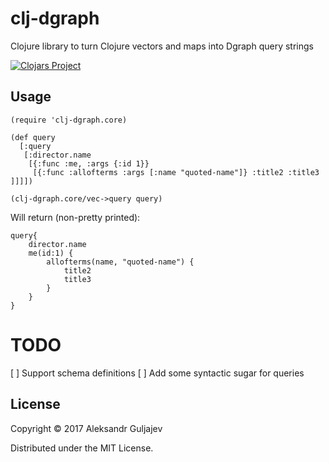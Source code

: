 # clj-dgraph

Clojure library to turn Clojure vectors and maps into Dgraph query strings

[![Clojars Project](https://img.shields.io/clojars/v/clj-dgraph.svg)](https://clojars.org/clj-dgraph)

## Usage


```
(require 'clj-dgraph.core)

(def query
  [:query
   [:director.name
    [{:func :me, :args {:id 1}}
     [{:func :allofterms :args [:name "quoted-name"]} :title2 :title3 ]]]])

(clj-dgraph.core/vec->query query)

```
Will return (non-pretty printed):

```
query{
    director.name
    me(id:1) {
        allofterms(name, "quoted-name") {
            title2
            title3
        }
    }
}
```
# TODO

[ ] Support schema definitions
[ ] Add some syntactic sugar for queries

## License

Copyright © 2017 Aleksandr Guljajev

Distributed under the MIT License.
